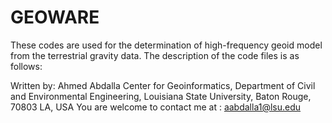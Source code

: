 # GEOWARE
These codes are used for the determination of high-frequency geoid model from the terrestrial gravity data. 
The description of the code files is as follows:

Written by: Ahmed Abdalla
Center for Geoinformatics, Department of Civil and Environmental Engineering, Louisiana State University, Baton Rouge, 70803 LA, USA
You are welcome to contact me at : aabdalla1@lsu.edu

